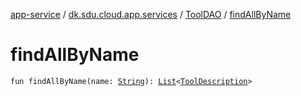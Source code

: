 [app-service](../../index.md) / [dk.sdu.cloud.app.services](../index.md) / [ToolDAO](index.md) / [findAllByName](./find-all-by-name.md)

# findAllByName

`fun findAllByName(name: `[`String`](https://kotlinlang.org/api/latest/jvm/stdlib/kotlin/-string/index.html)`): `[`List`](https://kotlinlang.org/api/latest/jvm/stdlib/kotlin.collections/-list/index.html)`<`[`ToolDescription`](../../dk.sdu.cloud.app.api/-tool-description/index.md)`>`